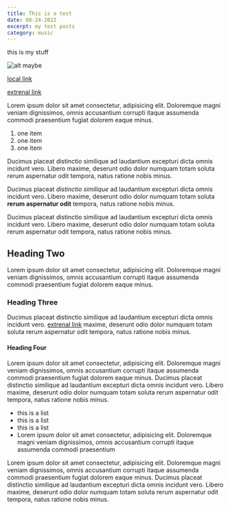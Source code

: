 ```yaml
---
title: This is a test
date: 08-24-2022
excerpt: my test posts
category: music
---
```


this is my stuff

![alt maybe](/posts/test.png)

[local link](/)

[extrenal link](https://www.s.com)

Lorem ipsum dolor sit amet consectetur, adipisicing elit. Doloremque magni veniam dignissimos, omnis accusantium corrupti itaque assumenda commodi praesentium fugiat dolorem eaque minus.

1. one item
2. one item
3. one item

Ducimus placeat distinctio similique ad laudantium excepturi dicta omnis incidunt vero. Libero maxime, deserunt odio dolor numquam totam soluta rerum aspernatur odit tempora, natus ratione nobis minus.

Ducimus placeat _distinctio similique_ ad laudantium excepturi dicta omnis incidunt vero. Libero maxime, deserunt odio dolor numquam totam soluta **rerum aspernatur odit** tempora, natus ratione nobis minus.

Ducimus placeat distinctio similique ad laudantium excepturi dicta omnis incidunt vero. Libero maxime, deserunt odio dolor numquam totam soluta rerum aspernatur odit tempora, natus ratione nobis minus.

## Heading Two

Lorem ipsum dolor sit amet consectetur, adipisicing elit. Doloremque magni veniam dignissimos, omnis accusantium corrupti itaque assumenda commodi praesentium fugiat dolorem eaque minus.

### Heading Three

Ducimus placeat distinctio similique ad laudantium excepturi dicta omnis incidunt vero. [extrenal link](https://www.s.com) maxime, deserunt odio dolor numquam totam soluta rerum aspernatur odit tempora, natus ratione nobis minus.

#### Heading Four

Lorem ipsum dolor sit amet consectetur, adipisicing elit. Doloremque magni veniam dignissimos, omnis accusantium corrupti itaque assumenda commodi praesentium fugiat dolorem eaque minus. Ducimus placeat distinctio similique ad laudantium excepturi dicta omnis incidunt vero. Libero maxime, deserunt odio dolor numquam totam soluta rerum aspernatur odit tempora, natus ratione nobis minus.

- this is a list
- this is a list
- this is a list
- Lorem ipsum dolor sit amet consectetur, adipisicing elit. Doloremque magni veniam dignissimos, omnis accusantium corrupti itaque assumenda commodi praesentium

Lorem ipsum dolor sit amet consectetur, adipisicing elit. Doloremque magni veniam dignissimos, omnis accusantium corrupti itaque assumenda commodi praesentium fugiat dolorem eaque minus. Ducimus placeat distinctio similique ad laudantium excepturi dicta omnis incidunt vero. Libero maxime, deserunt odio dolor numquam totam soluta rerum aspernatur odit tempora, natus ratione nobis minus.
